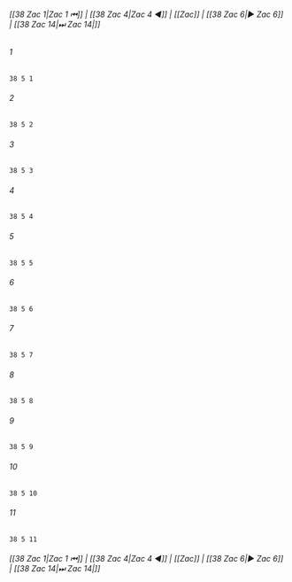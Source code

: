 
###### [[38 Zac 1|Zac 1 ⏮]] | [[38 Zac 4|Zac 4 ◀]] | [[Zac]] | [[38 Zac 6|▶ Zac 6]] | [[38 Zac 14|⏭ Zac 14|]]

###### 1
``` verse
38 5 1 
```
###### 2
``` verse
38 5 2 
```
###### 3
``` verse
38 5 3 
```
###### 4
``` verse
38 5 4 
```
###### 5
``` verse
38 5 5 
```
###### 6
``` verse
38 5 6 
```
###### 7
``` verse
38 5 7 
```
###### 8
``` verse
38 5 8 
```
###### 9
``` verse
38 5 9 
```
###### 10
``` verse
38 5 10 
```
###### 11
``` verse
38 5 11 
```

###### [[38 Zac 1|Zac 1 ⏮]] | [[38 Zac 4|Zac 4 ◀]] | [[Zac]] | [[38 Zac 6|▶ Zac 6]] | [[38 Zac 14|⏭ Zac 14|]]

